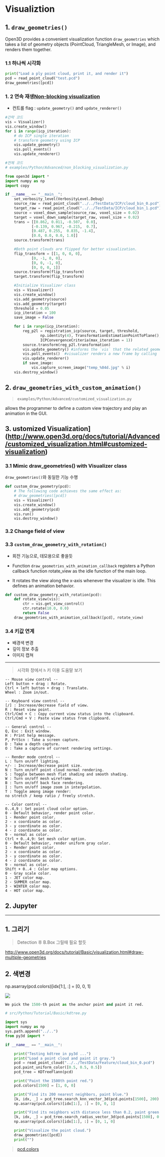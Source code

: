 # Visualiztion 


## 1. `draw_geometries()`

Open3D provides a convenient visualization function `draw_geometries` which takes a list of geometry objects (PointCloud, TriangleMesh, or Image), and renders them together. 

### 1.1 하나씩 시각화 

```python
print("Load a ply point cloud, print it, and render it")
pcd = read_point_cloud("test.pcd")
draw_geometries([pcd])
```


### 1. 2 연속 재생[Non-blocking visualization](http://www.open3d.org/docs/tutorial/Advanced/non_blocking_visualization.html#non-blocking-visualization)

- 컨트롤 flag : `update_geometry()` and `update_renderer()`

```python
#간략 코드 
vis = Visualizer()
vis.create_window()
for i in range(icp_iteration):
    # do ICP single iteration
    # transform geometry using ICP
    vis.update_geometry()
    vis.poll_events()
    vis.update_renderer()
```

```python 
#전체 코드 
# examples/Python/Advanced/non_blocking_visualization.py

from open3d import *
import numpy as np
import copy

if __name__ == "__main__":
    set_verbosity_level(VerbosityLevel.Debug)
    source_raw = read_point_cloud("../../TestData/ICP/cloud_bin_0.pcd")
    target_raw = read_point_cloud("../../TestData/ICP/cloud_bin_1.pcd")
    source = voxel_down_sample(source_raw, voxel_size = 0.02)
    target = voxel_down_sample(target_raw, voxel_size = 0.02)
    trans = [[0.862, 0.011, -0.507,  0.0],
            [-0.139, 0.967, -0.215,  0.7],
            [0.487, 0.255,  0.835, -1.4],
            [0.0, 0.0, 0.0, 1.0]]
    source.transform(trans)

    #Both point clouds are flipped for better visualization.
    flip_transform = [[1, 0, 0, 0],  
            [0, -1, 0, 0],
            [0, 0, -1, 0],
            [0, 0, 0, 1]]
    source.transform(flip_transform)
    target.transform(flip_transform)

    #Initialize Visualizer class
    vis = Visualizer()
    vis.create_window()
    vis.add_geometry(source)
    vis.add_geometry(target)
    threshold = 0.05
    icp_iteration = 100
    save_image = False

    for i in range(icp_iteration):
        reg_p2l = registration_icp(source, target, threshold,
                np.identity(4), TransformationEstimationPointToPlane(),
                ICPConvergenceCriteria(max_iteration = 1))
        source.transform(reg_p2l.transformation)
        vis.update_geometry() #informs the `vis` that the related geometries are updated
        vis.poll_events()  #visualizer renders a new frame by calling `poll_events` and `update_renderer`. 
        vis.update_renderer()
        if save_image:
            vis.capture_screen_image("temp_%04d.jpg" % i)
    vis.destroy_window()
```



## 2. `draw_geometries_with_custom_animation()`

> `examples/Python/Advanced/customized_visualization.py`

 allows the programmer to define a custom view trajectory and play an animation in the GUI. 



## 3. ustomized Visualization](http://www.open3d.org/docs/tutorial/Advanced/customized_visualization.html#customized-visualization)

### 3.1 Mimic draw_geometries() with Visualizer class

`draw_geometries()`와 동일한 기능 수행 


```python
def custom_draw_geometry(pcd):
    # The following code achieves the same effect as:
    # draw_geometries([pcd])
    vis = Visualizer()
    vis.create_window()
    vis.add_geometry(pcd)
    vis.run()
    vis.destroy_window()
```



### 3.2 Change field of view



### 3.3 `custom_draw_geometry_with_rotation()`

- 회전 기능으로, 데모용으로 좋을듯 

- Function `draw_geometries_with_animation_callback` registers a Python callback function rotate_view as the idle function of the main loop.

- It rotates the view along the x-axis whenever the visualizer is idle. This defines an animation behavior.

```python
def custom_draw_geometry_with_rotation(pcd):
    def rotate_view(vis):
        ctr = vis.get_view_control()
        ctr.rotate(10.0, 0.0)
        return False
    draw_geometries_with_animation_callback([pcd], rotate_view)
```

### 3.4 키값 연계 

- 배경색 변경 
- 깊이 정보 추출
- 이미지 캡쳐 




---

> 시각화 창에서 `h` 키 이용 도움말 보기

```
-- Mouse view control --
Left button + drag : Rotate.
Ctrl + left button + drag : Translate.
Wheel : Zoom in/out.

-- Keyboard view control --
[/] : Increase/decrease field of view.
R : Reset view point.
Ctrl/Cmd + C : Copy current view status into the clipboard.
Ctrl/Cmd + V : Paste view status from clipboard.

-- General control --
Q, Esc : Exit window.
H : Print help message.
P, PrtScn : Take a screen capture.
D : Take a depth capture.
O : Take a capture of current rendering settings.

-- Render mode control --
L : Turn on/off lighting.
+/- : Increase/decrease point size.
N : Turn on/off point cloud normal rendering.
S : Toggle between mesh flat shading and smooth shading.
W : Turn on/off mesh wireframe.
B : Turn on/off back face rendering.
I : Turn on/off image zoom in interpolation.
T : Toggle among image render:
no stretch / keep ratio / freely stretch.

-- Color control --
0..4,9 : Set point cloud color option.
0 - Default behavior, render point color.
1 - Render point color.
2 - x coordinate as color.
3 - y coordinate as color.
4 - z coordinate as color.
9 - normal as color.
Ctrl + 0..4,9: Set mesh color option.
0 - Default behavior, render uniform gray color.
1 - Render point color.
2 - x coordinate as color.
3 - y coordinate as color.
4 - z coordinate as color.
9 - normal as color.
Shift + 0..4 : Color map options.
0 - Gray scale color.
1 - JET color map.
2 - SUMMER color map.
3 - WINTER color map.
4 - HOT color map.
```










## 2. Jupyter 


---





## 1. 그리기 

> Detection 후 B.Box 그릴때 필요 할듯 
 
http://www.open3d.org/docs/tutorial/Basic/visualization.html#draw-multiple-geometries


## 2. 색변경 


np.asarray(pcd.colors)[idx[1:], :] = [0, 0, 1]

![](https://cdn-ak.f.st-hatena.com/images/fotolife/r/robonchu/20180225/20180225112642.png)

```python
We pick the 1500-th point as the anchor point and paint it red.

# src/Python/Tutorial/Basic/kdtree.py

import sys
import numpy as np
sys.path.append("../..")
from py3d import *

if __name__ == "__main__":

    print("Testing kdtree in py3d ...")
    print("Load a point cloud and paint it gray.")
    pcd = read_point_cloud("../../TestData/Feature/cloud_bin_0.pcd")
    pcd.paint_uniform_color([0.5, 0.5, 0.5])
    pcd_tree = KDTreeFlann(pcd)

    print("Paint the 1500th point red.")
    pcd.colors[1500] = [1, 0, 0]

    print("Find its 200 nearest neighbors, paint blue.")
    [k, idx, _] = pcd_tree.search_knn_vector_3d(pcd.points[1500], 200)
    np.asarray(pcd.colors)[idx[1:], :] = [0, 0, 1]

    print("Find its neighbors with distance less than 0.2, paint green.")
    [k, idx, _] = pcd_tree.search_radius_vector_3d(pcd.points[1500], 0.2)
    np.asarray(pcd.colors)[idx[1:], :] = [0, 1, 0]

    print("Visualize the point cloud.")
    draw_geometries([pcd])
    print("")
```



> [pcd.colors](http://www.open3d.org/docs/tutorial/Basic/kdtree.html#using-search-radius-vector-3d)